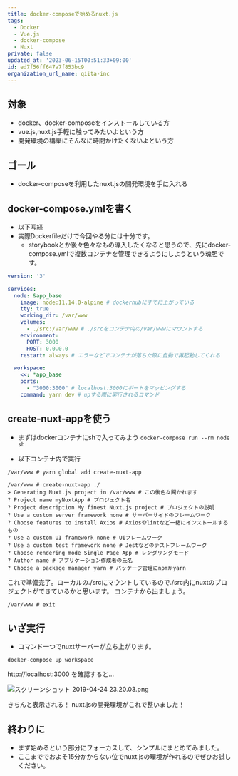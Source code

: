 ```yaml
---
title: docker-composeで始めるnuxt.js
tags:
  - Docker
  - Vue.js
  - docker-compose
  - Nuxt
private: false
updated_at: '2023-06-15T00:51:33+09:00'
id: ed7f56ff647a7f853bc9
organization_url_name: qiita-inc
---
```

## 対象

* docker、docker-composeをインストールしている方
* vue.js,nuxt.js手軽に触ってみたいよという方
* 開発環境の構築にそんなに時間かけたくないよという方

## ゴール

* docker-composeを利用したnuxt.jsの開発環境を手に入れる

## docker-compose.ymlを書く

* 以下写経
* 実際Dockerfileだけで今回やる分には十分です。
  * storybookとか後々色々なもの導入したくなると思うので、先にdocker-compose.ymlで複数コンテナを管理できるようにしようという魂胆です。

```docker-compose.yml
version: '3'

services:
  node: &app_base
    image: node:11.14.0-alpine # dockerhubにすでに上がっている
    tty: true
    working_dir: /var/www
    volumes:
      - ./src:/var/www # ./srcをコンテナ内の/var/wwwにマウントする
    environment:
      PORT: 3000
      HOST: 0.0.0.0
    restart: always # エラーなどでコンテナが落ちた際に自動で再起動してくれる

  workspace:
    <<: *app_base
    ports:
      - "3000:3000" # localhost:3000にポートをマッピングする
    command: yarn dev # upする際に実行されるコマンド
```

## create-nuxt-appを使う

* まずはdockerコンテナにshで入ってみよう
`docker-compose run --rm node sh`

* 以下コンテナ内で実行

```
/var/www # yarn global add create-nuxt-app

/var/www # create-nuxt-app ./
> Generating Nuxt.js project in /var/www # この後色々聞かれます
? Project name myNuxtApp # プロジェクト名
? Project description My finest Nuxt.js project # プロジェクトの説明
? Use a custom server framework none # サーバーサイドのフレームワーク
? Choose features to install Axios # Axiosやlintなど一緒にインストールするもの
? Use a custom UI framework none # UIフレームワーク
? Use a custom test framework none # Jestなどのテストフレームワーク
? Choose rendering mode Single Page App # レンダリングモード
? Author name # アプリケーション作成者の氏名
? Choose a package manager yarn # パッケージ管理にnpmかyarn
```

これで準備完了。ローカルの./srcにマウントしているので./src内にnuxtのプロジェクトができているかと思います。
コンテナから出ましょう。

`/var/www # exit`

## いざ実行

* コマンド一つでnuxtサーバーが立ち上がります。

`docker-compose up workspace`

http://localhost:3000 を確認すると...

![スクリーンショット 2019-04-24 23.20.03.png](https://qiita-image-store.s3.ap-northeast-1.amazonaws.com/0/166596/73197d9d-3342-b2a0-93d6-5c0b489c2cec.png)

きちんと表示される！
nuxt.jsの開発環境がこれで整いました！

## 終わりに

* まず始めるという部分にフォーカスして、シンプルにまとめてみました。
* ここまででおよそ15分かからない位でnuxt.jsの環境が作れるのでぜひお試しください。
